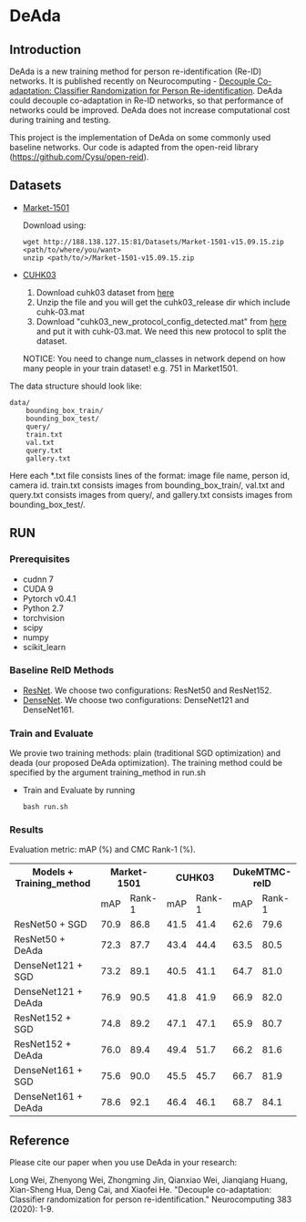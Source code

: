 # DeAda
## Introduction

DeAda is a new training method for person re-identification (Re-ID) networks. It is published recently on Neurocomputing - [Decouple Co-adaptation: Classifier Randomization for Person Re-identification](https://www.sciencedirect.com/science/article/abs/pii/S0925231219316972).
DeAda could decouple co-adaptation in Re-ID networks, so that performance of networks could be improved. DeAda does not increase computational cost during training and testing.

This project is the implementation of DeAda on some commonly used baseline networks. Our code is adapted from the open-reid library (https://github.com/Cysu/open-reid).

## Datasets
* [Market-1501](http://www.liangzheng.com.cn/Project/project_reid.html)
  
    Download using: 
        
      wget http://188.138.127.15:81/Datasets/Market-1501-v15.09.15.zip <path/to/where/you/want>
      unzip <path/to/>/Market-1501-v15.09.15.zip
  
* [CUHK03](http://www.ee.cuhk.edu.hk/~xgwang/CUHK_identification.html)

  1. Download cuhk03 dataset from [here](http://www.ee.cuhk.edu.hk/~xgwang/CUHK_identification.html)
  2. Unzip the file and you will get the cuhk03_release dir which include cuhk-03.mat
  3. Download "cuhk03_new_protocol_config_detected.mat" from [here](https://github.com/zhunzhong07/person-re-ranking/tree/master/evaluation/data/CUHK03) and put it with cuhk-03.mat. We need this new protocol to split the dataset.
  
  NOTICE: You need to change num_classes in network depend on how many people in your train dataset! e.g. 751 in Market1501.

The data structure should look like:
    
  ```
  data/
      bounding_box_train/
      bounding_box_test/
      query/
      train.txt   
      val.txt
      query.txt
      gallery.txt
  ```
  Here each *.txt file consists lines of the format: image file name, person id, camera id.
  train.txt consists images from bounding_box_train/, val.txt and query.txt consists images from query/, and gallery.txt consists images from bounding_box_test/.

## RUN
### Prerequisites

+ cudnn 7
+ CUDA 9
+ Pytorch v0.4.1
+ Python 2.7
+ torchvision
+ scipy
+ numpy
+ scikit_learn

### Baseline ReID Methods

+ [ResNet](https://arxiv.org/abs/1512.03385). We choose two configurations: ResNet50 and ResNet152.
+ [DenseNet](https://arxiv.org/abs/1608.06993). We choose two configurations: DenseNet121 and DenseNet161.

### Train and Evaluate
We provie two training methods: plain (traditional SGD optimization) and deada (our proposed DeAda optimization). The training method could be specified by the argument training_method in run.sh

* Train and Evaluate by running
  ```
  bash run.sh
  ```

### Results
Evaluation metric: mAP (%) and CMC Rank-1 (%). 

<table>
  <tr>
    <th>Models + Training_method</th> 
    <th colspan="2">Market-1501</th>
    <th colspan="2">CUHK03</th>
    <th colspan="2">DukeMTMC-reID</th>
  </tr>
  <tr>
    <td></td>
    <td>mAP</td>
    <td>Rank-1</td>
    <td>mAP</td>
    <td>Rank-1</td>
    <td>mAP</td>
    <td>Rank-1</td>
  </tr>
  <tr>
    <td>ResNet50 + SGD</td>
    <td>70.9</td>
    <td>86.8</td>
    <td>41.5</td>
    <td>41.4</td>
    <td>62.6</td>
    <td>79.6</td>
  </tr>
  <tr>
    <td>ResNet50 + DeAda</td>
    <td>72.3</td>
    <td>87.7</td>
    <td>43.4</td>
    <td>44.4</td>
    <td>63.5</td>
    <td>80.5</td>
  </tr>
  <tr>
    <td>DenseNet121 + SGD</td>
    <td>73.2</td>
    <td>89.1</td>
    <td>40.5</td>
    <td>41.1</td>
    <td>64.7</td>
    <td>81.0</td>
  </tr>
  <tr>
    <td>DenseNet121 + DeAda</td>
    <td>76.9</td>
    <td>90.5</td>
    <td>41.8</td>
    <td>41.9</td>
    <td>66.9</td>
    <td>82.0</td>
  </tr>
  <tr>
    <td>ResNet152 + SGD</td>
    <td>74.8</td>
    <td>89.2</td>
    <td>47.1</td>
    <td>47.1</td>
    <td>65.9</td>
    <td>80.7</td>
  </tr>
  <tr>
    <td>ResNet152 + DeAda</td>
    <td>76.0</td>
    <td>89.4</td>
    <td>49.4</td>
    <td>51.7</td>
    <td>66.2</td>
    <td>81.6</td>
  </tr>
  <tr>
    <td>DenseNet161 + SGD</td>
    <td>75.6</td>
    <td>90.0</td>
    <td>45.5</td>
    <td>45.7</td>
    <td>66.7</td>
    <td>81.9</td>
  </tr>
  <tr>
    <td>DenseNet161 + DeAda</td>
    <td>78.6</td>
    <td>92.1</td>
    <td>46.4</td>
    <td>46.1</td>
    <td>68.7</td>
    <td>84.1</td>
  </tr>
</table>


## Reference

Please cite our paper when you use DeAda in your research:

Long Wei, Zhenyong Wei, Zhongming Jin, Qianxiao Wei, Jianqiang Huang, Xian-Sheng Hua, Deng Cai, and Xiaofei He. "Decouple co-adaptation: Classifier randomization for person re-identification." Neurocomputing 383 (2020): 1-9.
